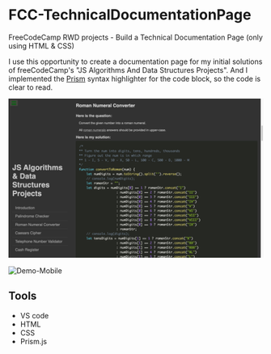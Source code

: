 # FCC-TechnicalDocumentationPage

FreeCodeCamp RWD projects - Build a Technical Documentation Page (only using HTML & CSS)

I use this opportunity to create a documentation page for my initial solutions of freeCodeCamp's "JS Algorithms And Data Structures Projects". And I implemented the [Prism](https://prismjs.com/) syntax highlighter for the code block, so the code is clear to read.

![Demo-Desktop](https://github.com/jacoblindev/FCC-TechnicalDocumentationPage/blob/master/img/DesktopVersion-1.png)

![Demo-Mobile](https://github.com/jacoblindev/FCC-TechnicalDocumentationPage/blob/master/img/MobileVersion.png=414x736)

## Tools

- VS code
- HTML
- CSS
- Prism.js
